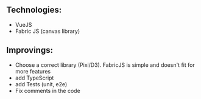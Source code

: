 ## Technologies:

- VueJS
- Fabric JS (canvas library)

## Improvings:

- Choose a correct library (Pixi/D3). FabricJS is simple and doesn't fit for more features
- add TypeScript
- add Tests (unit, e2e)
- Fix comments in the code
